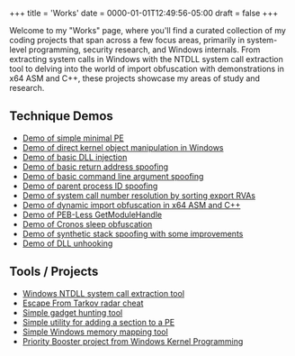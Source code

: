 +++
title = 'Works'
date = 0000-01-01T12:49:56-05:00
draft = false
+++

Welcome to my "Works" page, where you'll find a curated collection of my coding projects that span across a few focus areas, primarily in system-level programming, security research, and Windows internals. From extracting system calls in Windows with the NTDLL system call extraction tool to delving into the world of import obfuscation with demonstrations in x64 ASM and C++, these projects showcase my areas of study and research.

## Technique Demos

- [Demo of simple minimal PE](https://github.com/joshfinley/minpe)
- [Demo of direct kernel object manipulation in Windows](https://github.com/joshfinley/DKOM_Demo)
- [Demo of basic DLL injection](https://github.com/joshfinley/ManualInject)
- [Demo of basic return address spoofing](https://github.com/joshfinley/ReturnAddressSpoofDemo)
- [Demo of basic command line argument spoofing](https://github.com/joshfinley/CommandLineArgumentTamperingDemo)
- [Demo of parent process ID spoofing](https://github.com/joshfinley/ParentProcessSpoofDemo)
- [Demo of system call number resolution by sorting export RVAs](https://github.com/joshfinley/SyscallResolutionViaRvaDemo)
- [Demo of dynamic import obfuscation in x64 ASM and C++](https://github.com/joshfinley/Not-A-Virus.Win64.ImportObfuscation)
- [Demo of PEB-Less GetModuleHandle](https://github.com/joshfinley/PeblessGetModuleHandle)
- [Demo of Cronos sleep obfuscation](https://github.com/joshfinley/SleepObfuscationTimerDemo)
- [Demo of synthetic stack spoofing with some improvements](https://github.com/joshfinley/SyntheticStackSpoofDemo)
- [Demo of DLL unhooking](https://github.com/joshfinley/UnhookDemo)

## Tools / Projects
- [Windows NTDLL system call extraction tool](https://github.com/joshfinley/SyscallDumper)
- [Escape From Tarkov radar cheat](https://github.com/joshfinley/radkov)
- [Simple gadget hunting tool](https://github.com/joshfinley/WinGadgetHunter)
- [Simple utility for adding a section to a PE](https://github.com/joshfinley/addsec)
- [Simple Windows memory mapping tool](https://github.com/joshfinley/memscan)
- [Priority Booster project from Windows Kernel Programming](https://github.com/joshfinley/PriorityBooster)
